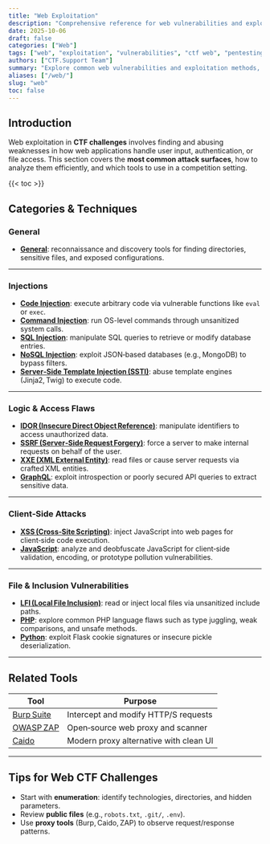 ```yaml
---
title: "Web Exploitation"
description: "Comprehensive reference for web vulnerabilities and exploitation techniques used in CTF challenges."
date: 2025-10-06
draft: false
categories: ["Web"]
tags: ["web", "exploitation", "vulnerabilities", "ctf web", "pentesting"]
authors: ["CTF.Support Team"]
summary: "Explore common web vulnerabilities and exploitation methods, from injections and misconfigurations to language‑specific attacks, used in Capture The Flag challenges."
aliases: ["/web/"]
slug: "web"
toc: false
---
```


## Introduction

Web exploitation in **CTF challenges** involves finding and abusing weaknesses in how web applications handle user input, authentication, or file access.
This section covers the **most common attack surfaces**, how to analyze them efficiently, and which tools to use in a competition setting.

{{< toc >}}

## Categories & Techniques

### General

- **[General](general/)**: reconnaissance and discovery tools for finding directories, sensitive files, and exposed configurations.

---

### Injections

- **[Code Injection](code-injection/)**: execute arbitrary code via vulnerable functions like `eval` or `exec`.
- **[Command Injection](command-injection/)**: run OS-level commands through unsanitized system calls.
- **[SQL Injection](sql-injection/)**: manipulate SQL queries to retrieve or modify database entries.
- **[NoSQL Injection](nosql-injection/)**: exploit JSON‑based databases (e.g., MongoDB) to bypass filters.
- **[Server‑Side Template Injection (SSTI)](ssti/)**: abuse template engines (Jinja2, Twig) to execute code.

---

### Logic & Access Flaws

- **[IDOR (Insecure Direct Object Reference)](idor/)**: manipulate identifiers to access unauthorized data.
- **[SSRF (Server‑Side Request Forgery)](ssrf/)**: force a server to make internal requests on behalf of the user.
- **[XXE (XML External Entity)](xxe/)**: read files or cause server requests via crafted XML entities.
- **[GraphQL](graphql/)**: exploit introspection or poorly secured API queries to extract sensitive data.

---

### Client‑Side Attacks

- **[XSS (Cross‑Site Scripting)](xss/)**: inject JavaScript into web pages for client‑side code execution.
- **[JavaScript](javascript/)**: analyze and deobfuscate JavaScript for client‑side validation, encoding, or prototype pollution vulnerabilities.

---

### File & Inclusion Vulnerabilities

- **[LFI (Local File Inclusion)](lfi/)**: read or inject local files via unsanitized include paths.
- **[PHP](php/)**: explore common PHP language flaws such as type juggling, weak comparisons, and unsafe methods.
- **[Python](python/)**: exploit Flask cookie signatures or insecure pickle deserialization.

---

## Related Tools

| Tool                                       | Purpose                                |
|--------------------------------------------|----------------------------------------|
| [Burp Suite](https://portswigger.net/burp) | Intercept and modify HTTP/S requests   |
| [OWASP ZAP](https://www.zaproxy.org/)      | Open‑source web proxy and scanner      |
| [Caido](https://www.caido.io/)             | Modern proxy alternative with clean UI |

---

## Tips for Web CTF Challenges

- Start with **enumeration**: identify technologies, directories, and hidden parameters.
- Review **public files** (e.g., `robots.txt`, `.git/`, `.env`).
- Use **proxy tools** (Burp, Caido, ZAP) to observe request/response patterns.
